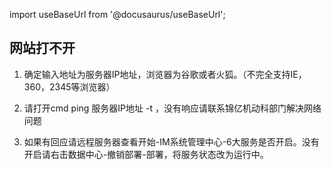 import useBaseUrl from '@docusaurus/useBaseUrl';
## 网站打不开
1. 确定输入地址为服务器IP地址，浏览器为谷歌或者火狐。（不完全支持IE，360，2345等浏览器）

2. 请打开cmd ping 服务器IP地址 -t ，没有响应请联系锦亿机动科部门解决网络问题

3. 如果有回应请远程服务器查看开始-IM系统管理中心-6大服务是否开启。没有开启请右击数据中心-撤销部署-部署，将服务状态改为运行中。